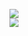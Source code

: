 [![](https://img.shields.io/badge/Made%20With-Github%20Spray-lightgrey.svg?style=for-the-badge&logo=github)](https://github.com/Annihil/github-spray#2511)  
[![](https://i.imgur.com/2DrTn0Z.gif)](https://github.com/Annihil/github-spray)